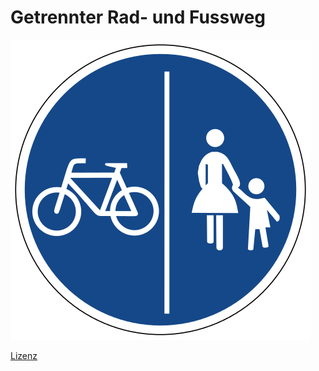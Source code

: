 # Getrennter Rad- und Fussweg

![Getrennter Rad- und Fussweg](Getrennter_Rad-_und_Fussweg.png)

[Lizenz](LICENSE)
